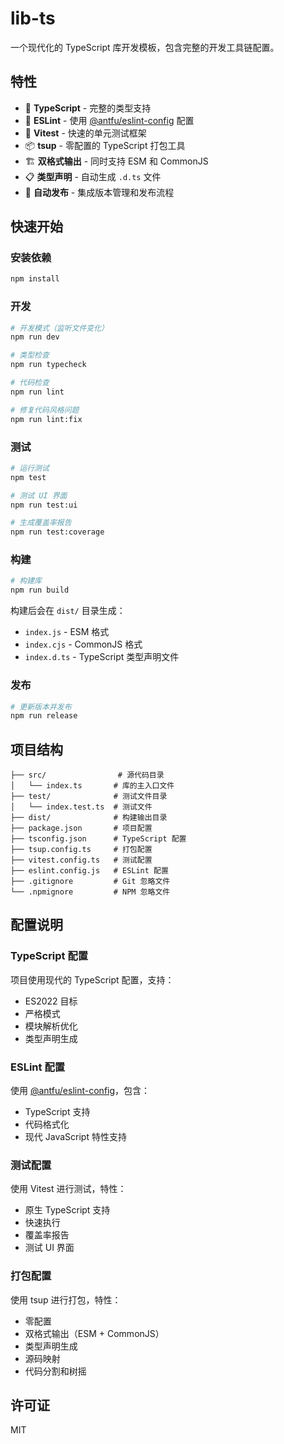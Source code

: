 # lib-ts

一个现代化的 TypeScript 库开发模板，包含完整的开发工具链配置。

## 特性

- 🚀 **TypeScript** - 完整的类型支持
- 🔧 **ESLint** - 使用 [@antfu/eslint-config](https://github.com/antfu/eslint-config) 配置
- 🧪 **Vitest** - 快速的单元测试框架
- 📦 **tsup** - 零配置的 TypeScript 打包工具
- 🏗️ **双格式输出** - 同时支持 ESM 和 CommonJS
- 📋 **类型声明** - 自动生成 `.d.ts` 文件
- 🔄 **自动发布** - 集成版本管理和发布流程

## 快速开始

### 安装依赖

```bash
npm install
```

### 开发

```bash
# 开发模式（监听文件变化）
npm run dev

# 类型检查
npm run typecheck

# 代码检查
npm run lint

# 修复代码风格问题
npm run lint:fix
```

### 测试

```bash
# 运行测试
npm test

# 测试 UI 界面
npm run test:ui

# 生成覆盖率报告
npm run test:coverage
```

### 构建

```bash
# 构建库
npm run build
```

构建后会在 `dist/` 目录生成：
- `index.js` - ESM 格式
- `index.cjs` - CommonJS 格式
- `index.d.ts` - TypeScript 类型声明文件

### 发布

```bash
# 更新版本并发布
npm run release
```

## 项目结构

```
├── src/                # 源代码目录
│   └── index.ts       # 库的主入口文件
├── test/              # 测试文件目录
│   └── index.test.ts  # 测试文件
├── dist/              # 构建输出目录
├── package.json       # 项目配置
├── tsconfig.json      # TypeScript 配置
├── tsup.config.ts     # 打包配置
├── vitest.config.ts   # 测试配置
├── eslint.config.js   # ESLint 配置
├── .gitignore         # Git 忽略文件
└── .npmignore         # NPM 忽略文件
```

## 配置说明

### TypeScript 配置

项目使用现代的 TypeScript 配置，支持：
- ES2022 目标
- 严格模式
- 模块解析优化
- 类型声明生成

### ESLint 配置

使用 [@antfu/eslint-config](https://github.com/antfu/eslint-config)，包含：
- TypeScript 支持
- 代码格式化
- 现代 JavaScript 特性支持

### 测试配置

使用 Vitest 进行测试，特性：
- 原生 TypeScript 支持
- 快速执行
- 覆盖率报告
- 测试 UI 界面

### 打包配置

使用 tsup 进行打包，特性：
- 零配置
- 双格式输出（ESM + CommonJS）
- 类型声明生成
- 源码映射
- 代码分割和树摇

## 许可证

MIT

